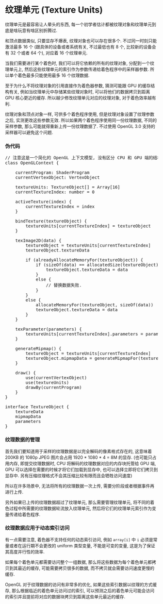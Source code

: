 # 纹理单元 (Texture Units)

纹理单元是最容易让人晕头的东西, 每一个初学者估计都被纹理对象和纹理单元到底是啥玩意有啥区别折腾过.

和顶点数据类似, 只要显存不爆表, 纹理对象也可以存在很多个. 不过同一时刻只能激活最多 16 个 (跟具体的设备或者系统有关, 不过最低也有 8 个, 比较新的设备会有 32 个或者 64 个), 对应着 16 个纹理单元.

当我们需要进行某个着色时, 我们可以将它依赖的所有的纹理对象, 分配到一个纹理单元上, 然后这些纹理单元的索引作为参数传递给着色程序中的采样器参数. 所以单个着色最多只能使用最多 16 个纹理数据.

至于为什么不将纹理对象的引用直接作为着色器参数, 猜测可能跟 GPU 的缓存结构有关, 例如当纹理单元中存储某些纹理对象时, 可以将他们的数据拷贝到距离 GPU 核心更近的缓存. 所以越少修改纹理单元对应的纹理对象, 对于着色效率越有利.

纹理对象和顶点对象一样, 可供多个着色程序使用, 但是纹理对象设置了纹理参数之后, 实测更改这些参数无效. 所以如果两个着色程序使用同一份纹理数据, 不同的采样参数, 那么可能就得重新上传一份纹理数据了. 不过使用 OpenGL 3.0 支持的采样器可以避免这个问题.


### 伪代码

<pre class="language-ts">
// 注意这是一个简化的 OpenGL 上下文模型, 没有区分 CPU 和 GPU 端的结构.
class OpenGLContext {
	
	currentProgram: ShaderProgram
	currentVertexObject: VertexObject

	textureUnits: TextureObject[] = Array[16]
	currentTextureIndex: number = 0

	activeTexture(index) {
		currentTextureIndex = index
	}

	bindTexture(textureObject) {
		textureUnits[currentTextureIndex] = textureObject
	}

	texImage2D(data) {
		textureObject = textureUnits[currentTextureIndex]
		textureObject.textureData

		if (alreadyAllocateMemoryFor(textureObject)) {
			if (sizeOf(data) == allocatedSize(textureObject) {
				textureObject.textureData = data
			}
			else {
				// 替换数据失败.
			}
		}
		else {
			allocateMemoryFor(textureObject, sizeOf(data))
			textureObject.textureData = data
		}
	}

	texParameter(parameters) {
		textureUnits[currentTextureIndex].parameters = parameters
	}

	generateMipmap() {
		textureObject = textureUnits[currentTextureIndex]
		textureObject.mipmapData = generateMipmapFor(textureObject.data)
	}

	draw() {
		use(currentVertexObject)
		use(textureUnits)
		drawBy(currentProgram)
	}
}

interface TextureObject {
	textureData
	mipmapData
	parameters
}
</pre>



### 纹理数据的管理

首先我们要知道用于采样的纹理数据是以完全解码的像素格式存在的, 这意味着 200KB 的 1080p JPEG 图片会占用 1920 \* 1080 \* 4 = 8M 的显存. (也可能只占用内存, 即提交纹理数据时, CPU 将解码的纹理数据对应的内存块托管给 GPU 端, GPU 可以选择在需要的时候才将它们加载到显存中, 也可以选择立即将它们拷贝到显存中. 另有压缩纹理格式不会其压缩比较有限而且会牺牲访问速度)

所以在许多场景中, 无法将所有的纹理数据一次上传, 需要分阶段或者根据事件再进行上传.

另外如果已上传的纹理数据超过了纹理单元, 那么需要管理纹理单元, 将不同的着色过程中所需要的纹理数据轮流放入纹理单元, 然后将它们的纹理单元索引作为变量传递给着色程序.



### 纹理数据应用于动态索引访问

有一点需要注意, 着色器不支持任何的动态索引访问, 例如 `array[i]` 中 `i` 必须是常量或者在运行期不会更改的 uniform 类型变量, 不能是可变的变量, 这是为了保证其高度并行性的效率.

如果每个着色单元都需要访问整个一组数据, 那么将这些数据为每个着色单元都拷贝到其最近的缓存, 可能需要拷贝很多的数据, 而不拷贝就会需要访问速度更慢的缓存.

OpenGL 对于纹理数据的访问有非常多的优化, 如果这些索引数据以纹理的方式缓存, 那么根据临近的着色单元访问过的索引, 可以预测之后的着色单元可能会访问的索引并且提前将对应的数据块拷贝到距离这些单元最近的缓存.
